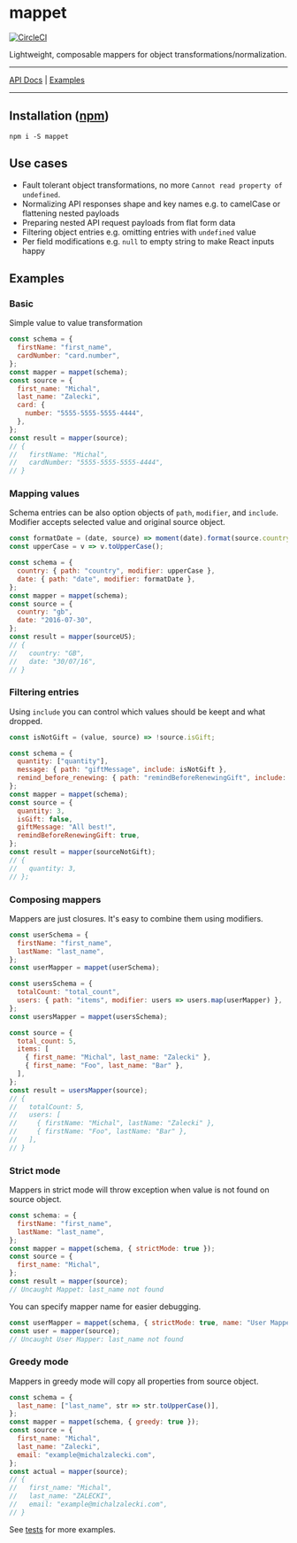 # mappet

[![CircleCI](https://circleci.com/gh/MichalZalecki/mappet.svg?style=svg)](https://circleci.com/gh/MichalZalecki/mappet)

Lightweight, composable mappers for object transformations/normalization.

***
[API Docs](https://michalzalecki.github.io/mappet) | [Examples](#examples)
***

## Installation ([npm](https://www.npmjs.com/package/mappet))

```
npm i -S mappet
```

## Use cases

* Fault tolerant object transformations, no more `Cannot read property of undefined`.
* Normalizing API responses shape and key names e.g. to camelCase or flattening nested payloads
* Preparing nested API request payloads from flat form data
* Filtering object entries e.g. omitting entries with `undefined` value
* Per field modifications e.g. `null` to empty string to make React inputs happy

## Examples

### Basic

Simple value to value transformation

```js
const schema = {
  firstName: "first_name",
  cardNumber: "card.number",
};
const mapper = mappet(schema);
const source = {
  first_name: "Michal",
  last_name: "Zalecki",
  card: {
    number: "5555-5555-5555-4444",
  },
};
const result = mapper(source);
// {
//   firstName: "Michal",
//   cardNumber: "5555-5555-5555-4444",
// }
```

### Mapping values

Schema entries can be also option objects of `path`, `modifier`, and `include`. Modifier accepts selected value and original source object.

```js
const formatDate = (date, source) => moment(date).format(source.country === "us" ? "MM/DD/YY" : "DD/MM/YY");
const upperCase = v => v.toUpperCase();

const schema = {
  country: { path: "country", modifier: upperCase },
  date: { path: "date", modifier: formatDate },
};
const mapper = mappet(schema);
const source = {
  country: "gb",
  date: "2016-07-30",
};
const result = mapper(sourceUS);
// {
//   country: "GB",
//   date: "30/07/16",
// }
```

### Filtering entries

Using `include` you can control which values should be keept and what dropped.

```js
const isNotGift = (value, source) => !source.isGift;

const schema = {
  quantity: ["quantity"],
  message: { path: "giftMessage", include: isNotGift },
  remind_before_renewing: { path: "remindBeforeRenewingGift", include: isNotGift },
};
const mapper = mappet(schema);
const source = {
  quantity: 3,
  isGift: false,
  giftMessage: "All best!",
  remindBeforeRenewingGift: true,
};
const result = mapper(sourceNotGift);
// {
//   quantity: 3,
// };
```

### Composing mappers

Mappers are just closures. It's easy to combine them using modifiers.

```js
const userSchema = {
  firstName: "first_name",
  lastName: "last_name",
};
const userMapper = mappet(userSchema);

const usersSchema = {
  totalCount: "total_count",
  users: { path: "items", modifier: users => users.map(userMapper) },
};
const usersMapper = mappet(usersSchema);

const source = {
  total_count: 5,
  items: [
    { first_name: "Michal", last_name: "Zalecki" },
    { first_name: "Foo", last_name: "Bar" },
  ],
};
const result = usersMapper(source);
// {
//   totalCount: 5,
//   users: [
//     { firstName: "Michal", lastName: "Zalecki" },
//     { firstName: "Foo", lastName: "Bar" },
//   ],
// }
```

### Strict mode

Mappers in strict mode will throw exception when value is not found on source object.

```js
const schema: = {
  firstName: "first_name",
  lastName: "last_name",
};
const mapper = mappet(schema, { strictMode: true });
const source = {
  first_name: "Michal",
};
const result = mapper(source);
// Uncaught Mappet: last_name not found
```

You can specify mapper name for easier debugging.

```js
const userMapper = mappet(schema, { strictMode: true, name: "User Mapper" });
const user = mapper(source);
// Uncaught User Mapper: last_name not found
```

### Greedy mode

Mappers in greedy mode will copy all properties from source object.

```js
const schema = {
  last_name: ["last_name", str => str.toUpperCase()],
};
const mapper = mappet(schema, { greedy: true });
const source = {
  first_name: "Michal",
  last_name: "Zalecki",
  email: "example@michalzalecki.com",
};
const actual = mapper(source);
// {
//   first_name: "Michal",
//   last_name: "ZALECKI",
//   email: "example@michalzalecki.com",
// }
```

See [tests](src/mappet.spec.ts) for more examples.
